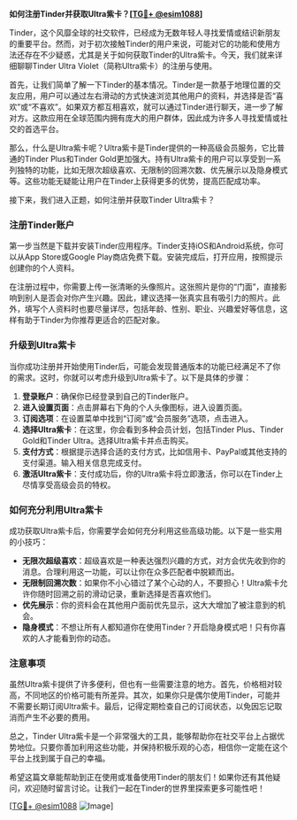 **如何注册Tinder并获取Ultra紫卡？[[TG💪+ @esim1088](https://t.me/s/esim1088)]**

Tinder，这个风靡全球的社交软件，已经成为无数年轻人寻找爱情或结识新朋友的重要平台。然而，对于初次接触Tinder的用户来说，可能对它的功能和使用方法还存在不少疑惑，尤其是关于如何获取Tinder的Ultra紫卡。今天，我们就来详细聊聊Tinder Ultra Violet（简称Ultra紫卡）的注册与使用。

首先，让我们简单了解一下Tinder的基本情况。Tinder是一款基于地理位置的交友应用，用户可以通过左右滑动的方式快速浏览其他用户的资料，并选择是否“喜欢”或“不喜欢”。如果双方都互相喜欢，就可以通过Tinder进行聊天，进一步了解对方。这款应用在全球范围内拥有庞大的用户群体，因此成为许多人寻找爱情或社交的首选平台。

那么，什么是Ultra紫卡呢？Ultra紫卡是Tinder提供的一种高级会员服务，它比普通的Tinder Plus和Tinder Gold更加强大。持有Ultra紫卡的用户可以享受到一系列独特的功能，比如无限次超级喜欢、无限制的回溯次数、优先展示以及隐身模式等。这些功能无疑能让用户在Tinder上获得更多的优势，提高匹配成功率。

接下来，我们进入正题，如何注册并获取Tinder Ultra紫卡？

### 注册Tinder账户

第一步当然是下载并安装Tinder应用程序。Tinder支持iOS和Android系统，你可以从App Store或Google Play商店免费下载。安装完成后，打开应用，按照提示创建你的个人资料。

在注册过程中，你需要上传一张清晰的头像照片。这张照片是你的“门面”，直接影响到别人是否会对你产生兴趣。因此，建议选择一张真实且有吸引力的照片。此外，填写个人资料时也要尽量详尽，包括年龄、性别、职业、兴趣爱好等信息，这样有助于Tinder为你推荐更适合的匹配对象。

### 升级到Ultra紫卡

当你成功注册并开始使用Tinder后，可能会发现普通版本的功能已经满足不了你的需求。这时，你就可以考虑升级到Ultra紫卡了。以下是具体的步骤：

1. **登录账户**：确保你已经登录到自己的Tinder账户。
2. **进入设置页面**：点击屏幕右下角的个人头像图标，进入设置页面。
3. **订阅选项**：在设置菜单中找到“订阅”或“会员服务”选项，点击进入。
4. **选择Ultra紫卡**：在这里，你会看到多种会员计划，包括Tinder Plus、Tinder Gold和Tinder Ultra。选择Ultra紫卡并点击购买。
5. **支付方式**：根据提示选择合适的支付方式，比如信用卡、PayPal或其他支持的支付渠道。输入相关信息完成支付。
6. **激活Ultra紫卡**：支付成功后，你的Ultra紫卡将立即激活，你可以在Tinder上尽情享受高级会员的特权。

### 如何充分利用Ultra紫卡

成功获取Ultra紫卡后，你需要学会如何充分利用这些高级功能。以下是一些实用的小技巧：

- **无限次超级喜欢**：超级喜欢是一种表达强烈兴趣的方式，对方会优先收到你的消息。合理利用这一功能，可以让你在众多匹配者中脱颖而出。
- **无限制回溯次数**：如果你不小心错过了某个心动的人，不要担心！Ultra紫卡允许你随时回溯之前的滑动记录，重新选择是否喜欢他们。
- **优先展示**：你的资料会在其他用户面前优先显示，这大大增加了被注意到的机会。
- **隐身模式**：不想让所有人都知道你在使用Tinder？开启隐身模式吧！只有你喜欢的人才能看到你的动态。

### 注意事项

虽然Ultra紫卡提供了许多便利，但也有一些需要注意的地方。首先，价格相对较高，不同地区的价格可能有所差异。其次，如果你只是偶尔使用Tinder，可能并不需要长期订阅Ultra紫卡。最后，记得定期检查自己的订阅状态，以免因忘记取消而产生不必要的费用。

总之，Tinder Ultra紫卡是一个非常强大的工具，能够帮助你在社交平台上占据优势地位。只要你善加利用这些功能，并保持积极乐观的心态，相信你一定能在这个平台上找到属于自己的幸福。

希望这篇文章能帮助到正在使用或准备使用Tinder的朋友们！如果你还有其他疑问，欢迎随时留言讨论。让我们一起在Tinder的世界里探索更多可能性吧！

[[TG💪+ @esim1088](https://t.me/s/esim1088) ![Image](https://i.postimg.cc/4NQfJmqS/Snipaste-2025-05-13-00-14-12.png)]